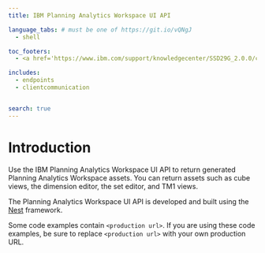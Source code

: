 ```yaml
---
title: IBM Planning Analytics Workspace UI API

language_tabs: # must be one of https://git.io/vQNgJ
  - shell

toc_footers:
  - <a href='https://www.ibm.com/support/knowledgecenter/SSD29G_2.0.0/com.ibm.swg.ba.cognos.tm1_prism_gs.2.0.0.doc/pa_paw.html'>Planning Analytics Workspace documentation</a>

includes:
  - endpoints
  - clientcommunication


search: true
---
```


# Introduction

Use the IBM Planning Analytics Workspace UI API to return generated Planning Analytics Workspace assets. You can return assets such as cube views, the dimension editor, the set editor, and TM1 views.

The Planning Analytics Workspace UI API is developed and built using the <a href='https://github.com/nestjs/nest'>Nest</a> framework.

Some code examples contain `<production url>`. If you are using these code examples, be sure to replace `<production url>` with your own production URL.
 